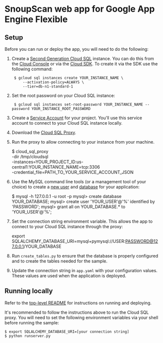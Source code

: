# SnoupScan web app for Google App Engine Flexible


## Setup

Before you can run or deploy the app, you will need to do the following:

1. Create a [Second Generation Cloud SQL](https://cloud.google.com/sql/docs/create-instance) instance. You can do this from the [Cloud Console](https://console.developers.google.com) or via the [Cloud SDK](https://cloud.google.com/sdk). To create it via the SDK use the following command:

        $ gcloud sql instances create YOUR_INSTANCE_NAME \
            --activation-policy=ALWAYS \
            --tier=db-n1-standard-1

1. Set the root password on your Cloud SQL instance:

        $ gcloud sql instances set-root-password YOUR_INSTANCE_NAME --password YOUR_INSTANCE_ROOT_PASSWORD

1. Create a [Service Account](https://cloud.google.com/sql/docs/external#createServiceAccount) for your project. You'll use this service account to connect to your Cloud SQL instance locally.

1. Download the [Cloud SQL Proxy](https://cloud.google.com/sql/docs/sql-proxy).

1. Run the proxy to allow connecting to your instance from your machine.

    $ cloud_sql_proxy \
        -dir /tmp/cloudsql \
        -instances=YOUR_PROJECT_ID:us-central1:YOUR_INSTANCE_NAME=tcp:3306 \
        -credential_file=PATH_TO_YOUR_SERVICE_ACCOUNT_JSON

1. Use the MySQL command line tools (or a management tool of your choice) to create a [new user](https://cloud.google.com/sql/docs/create-user) and [database](https://cloud.google.com/sql/docs/create-database) for your application:

    $ mysql -h 127.0.0.1 -u root -p
    mysql> create database YOUR_DATABASE;
    mysql> create user 'YOUR_USER'@'%' identified by 'PASSWORD';
    mysql> grant all on YOUR_DATABASE.* to 'YOUR_USER'@'%';

1. Set the connection string environment variable. This allows the app to connect to your Cloud SQL instance through the proxy:

    export SQLALCHEMY_DATABASE_URI=mysql+pymysql://USER:PASSWORD@127.0.0.1/YOUR_DATABASE

1. Run ``create_tables.py`` to ensure that the database is properly configured and to create the tables needed for the sample.

1. Update the connection string in ``app.yaml`` with your configuration values. These values are used when the application is deployed.

## Running locally

Refer to the [top-level README](../README.md) for instructions on running and deploying.

It's recommended to follow the instructions above to run the Cloud SQL proxy. You will need to set the following environment variables via your shell before running the sample:

    $ export SQLALCHEMY_DATABASE_URI=[your connection string]
    $ python runserver.py
